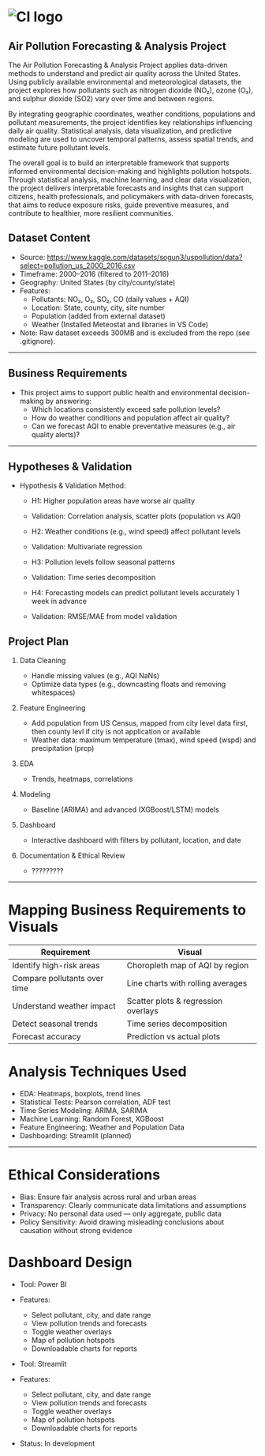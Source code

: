 # ![CI logo](https://codeinstitute.s3.amazonaws.com/fullstack/ci_logo_small.png)

## Air Pollution Forecasting & Analysis Project

The Air Pollution Forecasting & Analysis Project applies data-driven methods to understand and predict air quality across the United States. Using publicly available environmental and meteorological datasets, the project explores how pollutants such as nitrogen dioxide (NO₂), ozone (O₃), and sulphur dioxide (SO2) vary over time and between regions.

By integrating geographic coordinates, weather conditions, populations and pollutant measurements, the project identifies key relationships influencing daily air quality. Statistical analysis, data visualization, and predictive modeling are used to uncover temporal patterns, assess spatial trends, and estimate future pollutant levels.

The overall goal is to build an interpretable framework that supports informed environmental decision-making and highlights pollution hotspots. Through statistical analysis, machine learning, and clear data visualization, the project delivers interpretable forecasts and insights that can support citizens, health professionals, and policymakers with data-driven forecasts, that aims to reduce exposure risks, guide preventive measures, and contribute to healthier, more resilient communities.

## Dataset Content

- Source: https://www.kaggle.com/datasets/sogun3/uspollution/data?select=pollution_us_2000_2016.csv
- Timeframe: 2000–2016 (filtered to 2011–2016)
- Geography: United States (by city/county/state)
- Features:
   - Pollutants: NO₂, O₃, SO₂, CO (daily values + AQI)
   - Location: State, county, city, site number
   - Population (added from external dataset)
   - Weather (Installed Meteostat and libraries in VS Code)
- Note: Raw dataset exceeds 300MB and is excluded from the repo (see .gitignore).
________________________________________
 
## Business Requirements

- This project aims to support public health and environmental decision-making by answering:
   - Which locations consistently exceed safe pollution levels?
   - How do weather conditions and population affect air quality?
   - Can we forecast AQI to enable preventative measures (e.g., air quality alerts)?
________________________________________
 
## Hypotheses & Validation

- Hypothesis & Validation Method:
  - H1: Higher population areas have worse air quality	
  - Validation: Correlation analysis, scatter plots (population vs AQI)
  
  - H2: Weather conditions (e.g., wind speed) affect pollutant levels	
  - Validation: Multivariate regression
  
  - H3: Pollution levels follow seasonal patterns	
  - Validation: Time series decomposition
  
  - H4: Forecasting models can predict pollutant levels accurately 1 week in advance	
  - Validation: RMSE/MAE from model validation

## Project Plan

1. Data Cleaning
   - Handle missing values (e.g., AQI NaNs)
   - Optimize data types (e.g., downcasting floats and removing whitespaces)

2. Feature Engineering
   - Add population from US Census, mapped from city level data first, then county levl if city is not application or available 
   - Weather data: maximum temperature (tmax), wind speed (wspd) and precipitation (prcp) 

3. EDA
   - Trends, heatmaps, correlations

4. Modeling
   - Baseline (ARIMA) and advanced (XGBoost/LSTM) models

5. Dashboard
   - Interactive dashboard with filters by pollutant, location, and date

6. Documentation & Ethical Review
   - ?????????

________________________________________
# Mapping Business Requirements to Visuals

| Requirement	                        |                         Visual                     |
|---------------------------------------|----------------------------------------------------|
| Identify high-risk areas	            |             Choropleth map of AQI by region        |
| Compare pollutants over time	        |             Line charts with rolling averages      |
| Understand weather impact	            |             Scatter plots & regression overlays    | 
| Detect seasonal trends	            |             Time series decomposition              | 
| Forecast accuracy	                    |             Prediction vs actual plots             |


# Analysis Techniques Used
  
  - EDA: Heatmaps, boxplots, trend lines
  - Statistical Tests: Pearson correlation, ADF test
  - Time Series Modeling: ARIMA, SARIMA
  - Machine Learning: Random Forest, XGBoost
  - Feature Engineering: Weather and Population Data
  - Dashboarding: Streamlit (planned)
________________________________________
 

# Ethical Considerations
  
  * Bias: Ensure fair analysis across rural and urban areas
  * Transparency: Clearly communicate data limitations and assumptions
  * Privacy: No personal data used — only aggregate, public data
  * Policy Sensitivity: Avoid drawing misleading conclusions about causation without strong evidence


# Dashboard Design

- Tool: Power BI
- Features:
  - Select pollutant, city, and date range
  - View pollution trends and forecasts
  - Toggle weather overlays
  - Map of pollution hotspots
  - Downloadable charts for reports

- Tool: Streamlit
- Features:
  - Select pollutant, city, and date range
  - View pollution trends and forecasts
  - Toggle weather overlays
  - Map of pollution hotspots
  - Downloadable charts for reports
- Status: In development 


